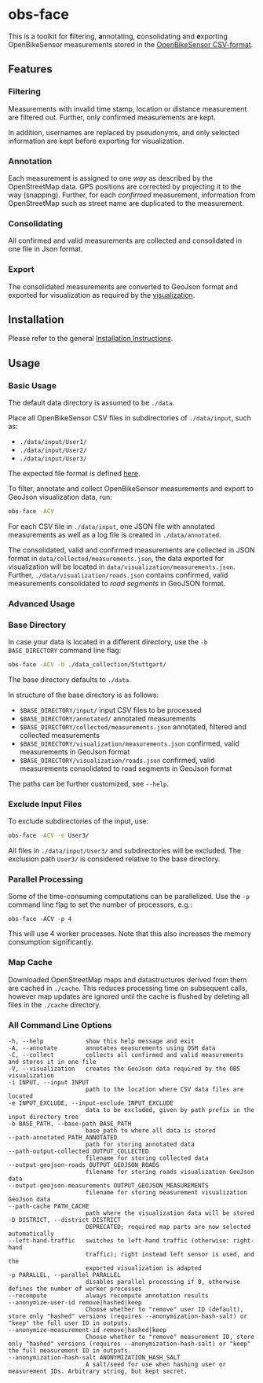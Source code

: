 # obs-face

This is a toolkit for **f**iltering, **a**nnotating, **c**onsolidating and **e**xporting OpenBikeSensor measurements stored in the
[OpenBikeSensor CSV-format](https://github.com/openbikesensor/OpenBikeSensorFirmware/blob/master/docs/software/firmware/csv_format.md).


## Features

### Filtering

Measurements with invalid time stamp, location or distance measurement are filtered out. Further, only confirmed measurements are kept.

In addition, usernames are replaced by pseudonyms, and only selected information are kept before exporting for visualization.

### Annotation

Each measurement is assigned to one _way_ as described by the OpenStreetMap data. GPS positions are corrected by
projecting it to the way (snapping). Further, for each *confirmed* measurement, information from OpenStreetMap such as street name are duplicated to the measurement.

### Consolidating

All confirmed and valid measurements are collected and consolidated in one file in Json format.

### Export

The consolidated measurements are converted to GeoJson format and exported for visualization as required by the [visualization](../visualization/README.md).

## Installation

Please refer to the general [Installation Instructions](../README.md).

## Usage

### Basic Usage

The default data directory is assumed to be `./data`.

Place all OpenBikeSensor CSV files in subdirectories of `./data/input`, such as:

* `./data/input/User1/`
* `./data/input/User2/`
* `./data/input/User3/`

The expected file format is defined [here](https://github.com/openbikesensor/OpenBikeSensorFirmware/blob/master/docs/software/firmware/csv_format.md).

To filter, annotate and collect OpenBikeSensor measurements and export to GeoJson visualization data, run:

```bash
obs-face -ACV
```

For each CSV file in `./data/input`, one JSON file with annotated measurements as well as a log file is created in `./data/annotated`.

The consolidated, valid and confirmed measurements are collected in JSON format
in `data/collected/measurements.json`, the data exported for visualization will
be located in `data/visualization/measurements.json`. Further,
`./data/visualization/roads.json` contains confirmed, valid measurements
consolidated to *road segments* in GeoJSON format.

### Advanced Usage

### Base Directory

In case your data is located in a different directory, use the `-b
BASE_DIRECTORY` command line flag:

```bash
obs-face -ACV -b ./data_collection/Stuttgart/
```

The base directory defaults to `./data`.

In structure of the base directory is as follows:

* `$BASE_DIRECTORY/input/` input CSV files to be processed
* `$BASE_DIRECTORY/annotated/` annotated measurements
* `$BASE_DIRECTORY/collected/measurements.json` annotated, filtered and collected measurements
* `$BASE_DIRECTORY/visualization/measurements.json` confirmed, valid measurements in GeoJson format
* `$BASE_DIRECTORY/visualization/roads.json` confirmed, valid measurements consolidated to road segments in GeoJson format

The paths can be further customized, see `--help`.

### Exclude Input Files

To exclude subdirectories of the input, use:

```bash
obs-face -ACV -e User3/
```

All files in `./data/input/User3/` and subdirectories will be excluded. The
exclusion path `User3/` is considered relative to the base directory.

### Parallel Processing

Some of the time-consuming computations can be parallelized. Use the `-p`
command line flag to set the number of processors, e.g.:

```
obs-face -ACV -p 4
```

This will use 4 worker processes. Note that this also increases the memory
consumption significantly.

### Map Cache

Downloaded OpenStreetMap maps and datastructures derived from them are cached
in `./cache`.  This reduces processing time on subsequent calls, however map
updates are ignored until the cache is flushed by deleting all files in the
`./cache` directory.

### All Command Line Options

```
-h, --help            show this help message and exit
-A, --annotate        annotates measurements using OSM data
-C, --collect         collects all confirmed and valid measurements and stores it in one file
-V, --visualization   creates the GeoJson data required by the OBS visualization
-i INPUT, --input INPUT
                      path to the location where CSV data files are located
-e INPUT_EXCLUDE, --input-exclude INPUT_EXCLUDE
                      data to be excluded, given by path prefix in the input directory tree
-b BASE_PATH, --base-path BASE_PATH
                      base path to where all data is stored
--path-annotated PATH_ANNOTATED
                      path for storing annotated data
--path-output-collected OUTPUT_COLLECTED
                      filename for storing collected data
--output-geojson-roads OUTPUT_GEOJSON_ROADS
                      filename for storing roads visualization GeoJson data
--output-geojson-measurements OUTPUT_GEOJSON_MEASUREMENTS
                      filename for storing measurement visualization GeoJson data
--path-cache PATH_CACHE
                      path where the visualization data will be stored
-D DISTRICT, --district DISTRICT
                      DEPRECATED; required map parts are now selected automatically
--left-hand-traffic   switches to left-hand traffic (otherwise: right-hand
                      traffic); right instead left sensor is used, and the
                      exported visualization is adapted
-p PARALLEL, --parallel PARALLEL
                      disables parallel processing if 0, otherwise defines the number of worker processes
--recompute           always recompute annotation results
--anonymize-user-id remove|hashed|keep
                      Choose whether to "remove" user ID (default), store only "hashed" versions (requires --anonymization-hash-salt) or "keep" the full user ID in outputs.
--anonymize-measurement-id remove|hashed|keep
                      Choose whether to "remove" measurement ID, store only "hashed" versions (requires --anonymization-hash-salt) or "keep" the full measurement ID in outputs.
--anonymization-hash-salt ANONYMIZATION_HASH_SALT
                      A salt/seed for use when hashing user or measurement IDs. Arbitrary string, but kept secret.

```
